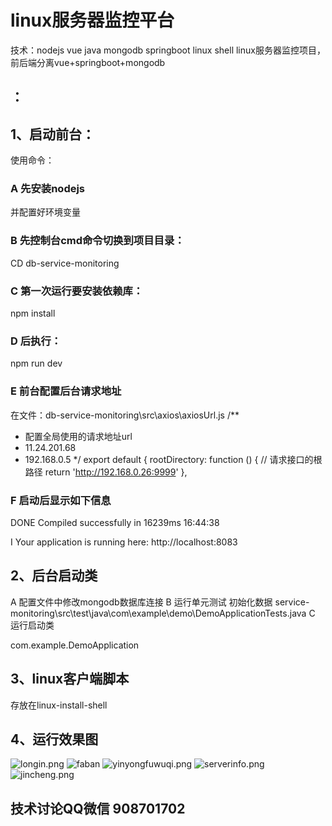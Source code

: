 # linux服务器监控平台
技术：nodejs vue java mongodb springboot linux shell
linux服务器监控项目，前后端分离vue+springboot+mongodb

## ：

  
## 1、启动前台：
使用命令：
### A 先安装nodejs 
并配置好环境变量
### B 先控制台cmd命令切换到项目目录：
CD db-service-monitoring 
### C 第一次运行要安装依赖库：
npm install
### D 后执行：
npm run dev
### E 前台配置后台请求地址
在文件：db-service-monitoring\src\axios\axiosUrl.js
  /**
   * 配置全局使用的请求地址url
   *  11.24.201.68
   *  192.168.0.5
   */
  export default {
    rootDirectory: function () { // 请求接口的根路径
      return 'http://192.168.0.26:9999'
    },
### F 启动后显示如下信息
 DONE  Compiled successfully in 16239ms                                                                                                                         16:44:38

 I  Your application is running here: http://localhost:8083
 
 
 
##  2、后台启动类
A 配置文件中修改mongodb数据库连接
B 运行单元测试 初始化数据 
service-monitoring\src\test\java\com\example\demo\DemoApplicationTests.java
C 运行启动类

 com.example.DemoApplication
 
## 3、linux客户端脚本
   存放在linux-install-shell

## 4、运行效果图
![longin.png](https://raw.githubusercontent.com/QIWEB/linuxServerMonitoring/master/image/longin.png) 
![faban](https://raw.githubusercontent.com/QIWEB/linuxServerMonitoring/master/image/faban.png) 
![yinyongfuwuqi.png](https://raw.githubusercontent.com/QIWEB/linuxServerMonitoring/master/image/yinyongfuwuqi.png) 
![serverinfo.png](https://raw.githubusercontent.com/QIWEB/linuxServerMonitoring/master/image/serverinfo.png) 
![jincheng.png](https://raw.githubusercontent.com/QIWEB/linuxServerMonitoring/master/image/jincheng.png) 
 
 
## 技术讨论QQ微信 908701702